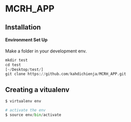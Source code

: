 # MCRH_APP
## Installation

 #### Environment Set Up
 Make a folder in your development env.
```python
mkdir test
cd test
[~/Desktop/test/]
git clone https://github.com/kahdichienja/MCRH_APP.git

```
## Creating a vitualenv
```python
$ virtualenv env

# activate the env
$ source env/bin/activate

```
